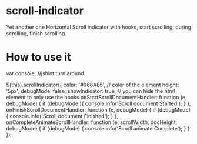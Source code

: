 # scroll-indicator
Yet another one Horizontal Scroll indicator with hooks, start scrolling, during scrolling, finish scrolling 

# How to use it
var console; //jshint turn around
 
$(this).scrollIndicator({
    color: '#088A85', // color of the element
    height: '5px',
    debugMode: false,
    showIndicator: true, // you can hide the html element to only use the hooks
    onStartScrollDocumentHandler: function (e, debugMode) {
        if (debugMode ){
            console.info('Scroll document Started');
        }
    },
    onFinishScrollDocumentHandler: function (e, debugMode) {
        if (debugMode){
            console.info('Scroll document Finished');
        }
    },
    onCompleteAnimateScrollHandler: function (e, scrollWidth, docHeight, debugMode) {
        if (debugMode) {
            console.info('Scroll animate Complete');
        }
    }
});

